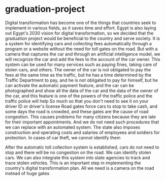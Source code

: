 # graduation-project



 Digital transformation has become one of the things that countries seek to implement in various fields, as it saves time and effort. Egypt is also laying out Egypt's 2030 vision for digital transformation, so we decided that the graduation project would be beneficial to the country and serve society. It is a system for identifying cars and collecting fees automatically through a program or a website without the need for toll gates on the road. But with a camera that captures the car and through an artificial intelligence model, we will recognize the car and add the fees to the account of the car owner. This system can be used for many services such as paying fines, taking care of stolen cars, and others. The owner of the car is not obligated to pay the fees at the same time as the traffic, but he has a time determined by the Traffic Department to pay, and he is not obligated to pay for himself, but he can activate the automatic payment feature, and the car can be photographed and show all the data of the car and the data of the owner of the car, and this feature is one of the powers of the traffic police and the traffic police will help So much so that you don't need to see it on your driver ID or driver's license
  Road gates force cars to stop to take cash, and some days the road is crowded, and these gates are the cause of road congestion. This causes problems for many citizens because they are late for their important appointments. And we do not need such procedures that we can replace with an automated system. The state also imposes construction and operating costs and salaries of employees and soldiers for protection. In cases of car theft, we cannot identify them

  After the automatic toll collection system is established, cars do not need to stop and there will be no congestion on the road. We can identify stolen cars. We can also integrate this system into state agencies to track and trace stolen vehicles. This is an important step in implementing the country's digital transformation plan. All we need is a camera on the road instead of huge gates
